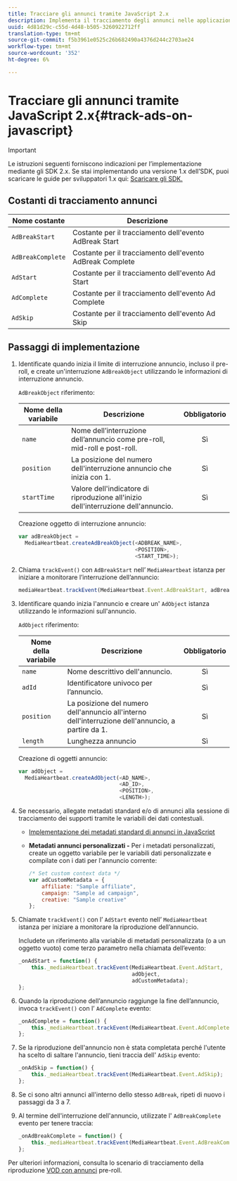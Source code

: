 ```yaml
---
title: Tracciare gli annunci tramite JavaScript 2.x
description: Implementa il tracciamento degli annunci nelle applicazioni del browser (JS) tramite Media SDK.
uuid: 4d81d29c-c55d-4d48-b505-3260922712ff
translation-type: tm+mt
source-git-commit: f5b3961e0525c26b682490a4376d244c2703ae24
workflow-type: tm+mt
source-wordcount: '352'
ht-degree: 6%

---
```



# Tracciare gli annunci tramite JavaScript 2.x{#track-ads-on-javascript}

>[!IMPORTANT]
>
>Le istruzioni seguenti forniscono indicazioni per l’implementazione mediante gli SDK 2.x. Se stai implementando una versione 1.x dell’SDK, puoi scaricare le guide per sviluppatori 1.x qui: [Scaricare gli SDK.](/help/sdk-implement/download-sdks.md)

## Costanti di tracciamento annunci

| Nome costante | Descrizione   |
|---|---|
| `AdBreakStart` | Costante per il tracciamento dell&#39;evento AdBreak Start |
| `AdBreakComplete` | Costante per il tracciamento dell&#39;evento AdBreak Complete |
| `AdStart` | Costante per il tracciamento dell&#39;evento Ad Start |
| `AdComplete` | Costante per il tracciamento dell&#39;evento Ad Complete |
| `AdSkip` | Costante per il tracciamento dell&#39;evento Ad Skip |

## Passaggi di implementazione

1. Identificate quando inizia il limite di interruzione annuncio, incluso il pre-roll, e create un&#39;interruzione `AdBreakObject` utilizzando le informazioni di interruzione annuncio.

   `AdBreakObject` riferimento:

   | Nome della variabile | Descrizione | Obbligatorio |
   | --- | --- | :---: |
   | `name` | Nome dell’interruzione dell’annuncio come pre-roll, mid-roll e post-roll. | Sì |
   | `position` | La posizione del numero dell&#39;interruzione annuncio che inizia con 1. | Sì |
   | `startTime` | Valore dell&#39;indicatore di riproduzione all&#39;inizio dell&#39;interruzione dell&#39;annuncio. | Sì |

   Creazione oggetto di interruzione annuncio:

   ```js
   var adBreakObject =  
     MediaHeartbeat.createAdBreakObject(<ADBREAK_NAME>,  
                                        <POSITION>,  
                                        <START_TIME>);
   ```

1. Chiama `trackEvent()` con `AdBreakStart` nell’ `MediaHeartbeat` istanza per iniziare a monitorare l’interruzione dell’annuncio:

   ```js
   mediaHeartbeat.trackEvent(MediaHeartbeat.Event.AdBreakStart, adBreakObject);
   ```

1. Identificare quando inizia l&#39;annuncio e creare un&#39; `AdObject` istanza utilizzando le informazioni sull&#39;annuncio.

   `AdObject` riferimento:

   | Nome della variabile | Descrizione | Obbligatorio |
   | --- | --- | :---: |
   | `name` | Nome descrittivo dell&#39;annuncio. | Sì |
   | `adId` | Identificatore univoco per l’annuncio. | Sì |
   | `position` | La posizione del numero dell&#39;annuncio all&#39;interno dell&#39;interruzione dell&#39;annuncio, a partire da 1. | Sì |
   | `length` | Lunghezza annuncio | Sì |

   Creazione di oggetti annuncio:

   ```js
   var adObject =  
     MediaHeartbeat.createAdObject(<AD_NAME>,  
                                   <AD_ID>,  
                                   <POSITION>,  
                                   <LENGTH>);
   ```

1. Se necessario, allegate metadati standard e/o di annunci alla sessione di tracciamento dei supporti tramite le variabili dei dati contestuali.

   * [Implementazione dei metadati standard di annunci in JavaScript](/help/sdk-implement/track-ads/impl-std-ad-metadata/impl-std-ad-metadata-js.md)
   * **Metadati annunci personalizzati -** Per i metadati personalizzati, create un oggetto variabile per le variabili dati personalizzate e compilate con i dati per l&#39;annuncio corrente:

      ```js
      /* Set custom context data */
      var adCustomMetadata = {
          affiliate: "Sample affiliate",
          campaign: "Sample ad campaign",
          creative: "Sample creative"
      };
      ```

1. Chiamate `trackEvent()` con l’ `AdStart` evento nell’ `MediaHeartbeat` istanza per iniziare a monitorare la riproduzione dell’annuncio.

   Includete un riferimento alla variabile di metadati personalizzata (o a un oggetto vuoto) come terzo parametro nella chiamata dell’evento:

   ```js
   _onAdStart = function() {
       this._mediaHeartbeat.trackEvent(MediaHeartbeat.Event.AdStart,  
                                       adObject,  
                                       adCustomMetadata);
   };
   ```

1. Quando la riproduzione dell’annuncio raggiunge la fine dell’annuncio, invoca `trackEvent()` con l’ `AdComplete` evento:

   ```js
   _onAdComplete = function() {
       this._mediaHeartbeat.trackEvent(MediaHeartbeat.Event.AdComplete);
   };
   ```

1. Se la riproduzione dell&#39;annuncio non è stata completata perché l&#39;utente ha scelto di saltare l&#39;annuncio, tieni traccia dell&#39; `AdSkip` evento:

   ```js
   _onAdSkip = function() {
       this._mediaHeartbeat.trackEvent(MediaHeartbeat.Event.AdSkip);
   };
   ```

1. Se ci sono altri annunci all&#39;interno dello stesso `AdBreak`, ripeti di nuovo i passaggi da 3 a 7.
1. Al termine dell&#39;interruzione dell&#39;annuncio, utilizzate l&#39; `AdBreakComplete` evento per tenere traccia:

   ```js
   _onAdBreakComplete = function() {
       this._mediaHeartbeat.trackEvent(MediaHeartbeat.Event.AdBreakComplete);
   };
   ```

Per ulteriori informazioni, consulta lo scenario di tracciamento della riproduzione [VOD con annunci](/help/sdk-implement/tracking-scenarios/vod-preroll-ads.md) pre-roll.

